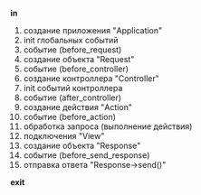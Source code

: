 **in**

1. создание приложения "Application"
1. init глобальных событий
1. событие (before_request)
1. создание объекта "Request"
1. событие (before_controller)
1. создание контроллера "Controller"
1. init событий контроллера
1. событие (after_controller)
1. создание действия "Action"
1. событие (before_action)
1. обработка запроса (выполнение действия)
1. подключения "View"
1. создание объекта "Response"
1. событие (before_send_response)
1. отправка ответа "Response->send()"

**exit**
